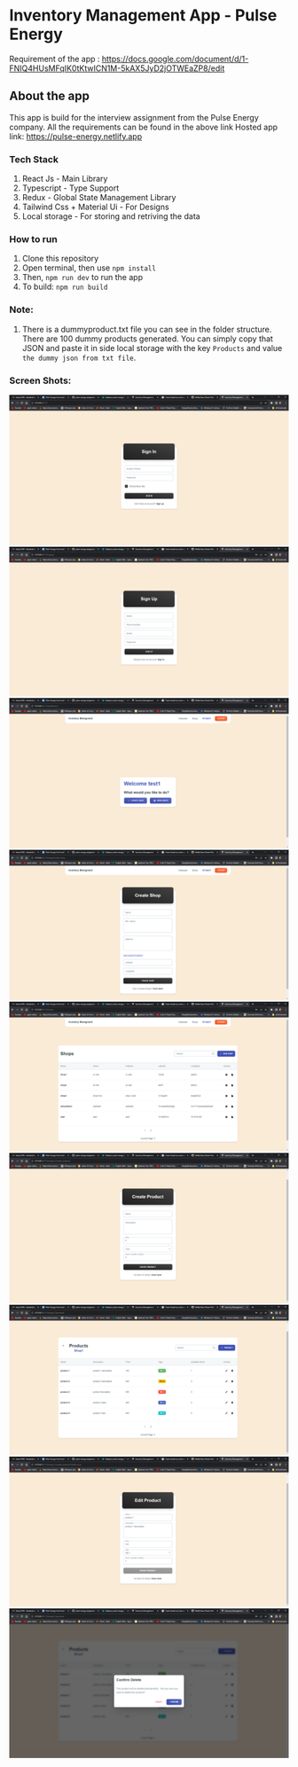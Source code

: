 # Inventory Management App - Pulse Energy

Requirement of the app : https://docs.google.com/document/d/1-FNIQ4HUsMFqIK0tKtwICN1M-5kAX5JyD2jOTWEaZP8/edit

## About the app

This app is build for the interview assignment from the Pulse Energy company. All the requirements can be found in the above link
Hosted app link: https://pulse-energy.netlify.app

### Tech Stack

1. React Js - Main Library
2. Typescript - Type Support
3. Redux - Global State Management Library
4. Tailwind Css + Material Ui - For Designs
5. Local storage - For storing and retriving the data

### How to run

1. Clone this repository
2. Open terminal, then use `npm install`
3. Then, `npm run dev` to run the app
4. To build: `npm run build`

### Note:

1. There is a dummyproduct.txt file you can see in the folder structure. There are 100 dummy products generated. You can simply copy that JSON and paste it in side local storage with the key `Products` and value `the dummy json from txt file`.

### Screen Shots:

![Sign In](./Screenshots/image.png)
![Sign Up](./Screenshots/image-1.png)
![Dashboard](./Screenshots/image-2.png)
![Create Shop](./Screenshots/image-3.png)
![Shops](./Screenshots/image-4.png)
![Create Product](./Screenshots/image-5.png)
![Products](./Screenshots/image-6.png)
![Edit Product](./Screenshots/image-7.png)
![Delete Product](./Screenshots/image-8.png)
